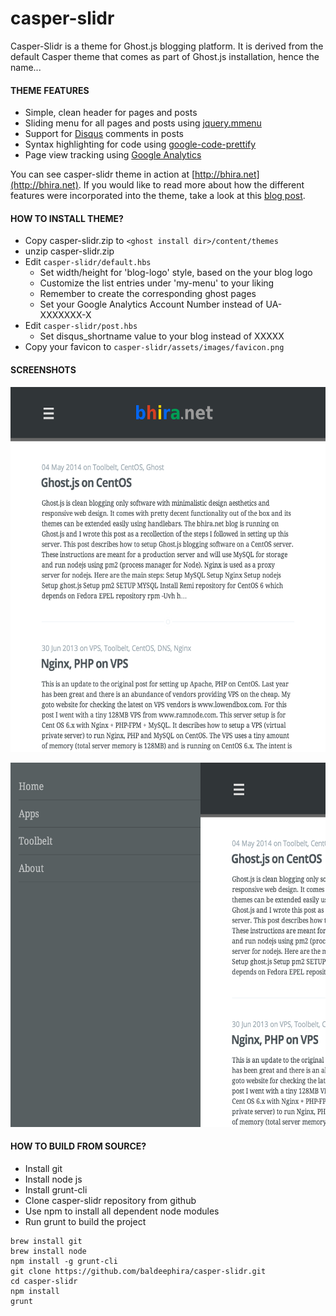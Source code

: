 casper-slidr
============

Casper-Slidr is a theme for Ghost.js blogging platform. It is derived from the default Casper theme that comes as part of Ghost.js installation, hence the name...


#### THEME FEATURES
* Simple, clean header for pages and posts
* Sliding menu for all pages and posts using [jquery.mmenu](http://mmenu.frebsite.nl/)
* Support for [Disqus](http://disqus.com/) comments in posts
* Syntax highlighting for code using [google-code-prettify](https://code.google.com/p/google-code-prettify/)
* Page view tracking using [Google Analytics](http://www.google.com/analytics/)


You can see casper-slidr theme in action at [http://bhira.net](http://bhira.net).  If you would like to read more about how the different features were incorporated into the theme, take a look at this [blog post](http://bhira.net/casper-slidr-theme-for-ghost-js/).


#### HOW TO INSTALL THEME?
* Copy casper-slidr.zip to ```<ghost install dir>/content/themes```
* unzip casper-slidr.zip
* Edit ```casper-slidr/default.hbs```
	* Set width/height for 'blog-logo' style, based on the your blog logo
	* Customize the list entries under 'my-menu' to your liking
	* Remember to create the corresponding ghost pages
	* Set your Google Analytics Account Number instead of UA-XXXXXXX-X
* Edit ```casper-slidr/post.hbs```
	* Set disqus_shortname value to your blog instead of XXXXX
* Copy your favicon to ```casper-slidr/assets/images/favicon.png```


#### SCREENSHOTS
<a href="http://bhira.net"><img width="600" height="584" src="screenshot1.png"/></a>

<a href="http://bhira.net"><img width="600" height="583" src="screenshot2.png"/></a>


#### HOW TO BUILD FROM SOURCE?
* Install git
* Install node js
* Install grunt-cli
* Clone casper-slidr repository from github
* Use npm to install all dependent node modules
* Run grunt to build the project

```
brew install git
brew install node
npm install -g grunt-cli
git clone https://github.com/baldeephira/casper-slidr.git
cd casper-slidr
npm install
grunt
```

